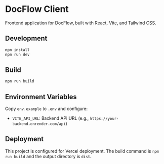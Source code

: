 # DocFlow Client

Frontend application for DocFlow, built with React, Vite, and Tailwind CSS.

## Development

```bash
npm install
npm run dev
```

## Build

```bash
npm run build
```

## Environment Variables

Copy `env.example` to `.env` and configure:

- `VITE_API_URL`: Backend API URL (e.g., `https://your-backend.onrender.com/api`)

## Deployment

This project is configured for Vercel deployment. The build command is `npm run build` and the output directory is `dist`.
